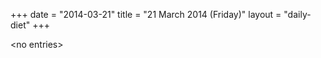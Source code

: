 +++
date = "2014-03-21"
title = "21 March 2014 (Friday)"
layout = "daily-diet"
+++


\<no entries\>

